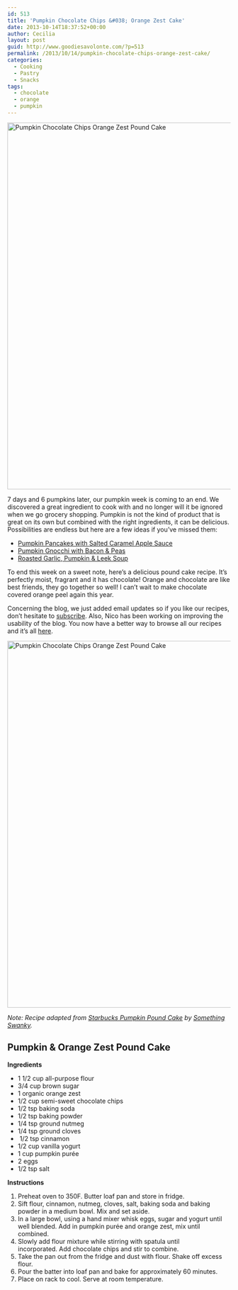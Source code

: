 ```yaml
---
id: 513
title: 'Pumpkin Chocolate Chips &#038; Orange Zest Cake'
date: 2013-10-14T18:37:52+00:00
author: Cecilia
layout: post
guid: http://www.goodiesavolonte.com/?p=513
permalink: /2013/10/14/pumpkin-chocolate-chips-orange-zest-cake/
categories:
  - Cooking
  - Pastry
  - Snacks
tags:
  - chocolate
  - orange
  - pumpkin
---
```

<input class="jpibfi" type="hidden" />

[<img class="alignnone size-full wp-image-516" alt="Pumpkin Chocolate Chips Orange Zest Pound Cake" src="http://www.goodiesavolonte.com/wp-content/uploads/2013/10/IMG_5686.jpg" width="552" height="828" />](http://www.goodiesavolonte.com/wp-content/uploads/2013/10/IMG_5686.jpg)

7 days and 6 pumpkins later, our pumpkin week is coming to an end. We discovered a great ingredient to cook with and no longer will it be ignored when we go grocery shopping. Pumpkin is not the kind of product that is great on its own but combined with the right ingredients, it can be delicious. Possibilities are endless but here are a few ideas if you&#8217;ve missed them:

  * [Pumpkin Pancakes with Salted Caramel Apple Sauce](http://www.goodiesavolonte.com/2013/10/08/pumpkin-pancakes-with-salted-caramel-apple-sauce/ "Pumpkin Pancakes with Salted Caramel Apple Sauce")
  * [Pumpkin Gnocchi with Bacon & Peas](http://www.goodiesavolonte.com/2013/10/10/pumpkin-gnocchi-with-bacon-peas/ "Pumpkin Gnocchi with Bacon & Peas")
  * [Roasted Garlic, Pumpkin & Leek Soup](http://www.goodiesavolonte.com/2013/10/12/roasted-garlic-pumpkin-leek-soup/ "Roasted Garlic, Pumpkin & Leek Soup")

To end this week on a sweet note, here&#8217;s a delicious pound cake recipe. It&#8217;s perfectly moist, fragrant and it has chocolate! Orange and chocolate are like best friends, they go together so well! I can&#8217;t wait to make chocolate covered orange peel again this year.

Concerning the blog, we just added email updates so if you like our recipes, don&#8217;t hesitate to [subscribe](http://www.goodiesavolonte.com/subscribe/ "Subscribe"). Also, Nico has been working on improving the usability of the blog. You now have a better way to browse all our recipes and it&#8217;s all [here](http://www.goodiesavolonte.com/recipes/ "Recipe Index").

<!--more-->

[<img class="alignnone size-full wp-image-517" alt="Pumpkin Chocolate Chips Orange Zest Pound Cake" src="http://www.goodiesavolonte.com/wp-content/uploads/2013/10/IMG_5693.jpg" width="552" height="828" />](http://www.goodiesavolonte.com/wp-content/uploads/2013/10/IMG_5693.jpg)

_Note: Recipe adapted from [Starbucks Pumpkin Pound Cake](http://www.somethingswanky.com/starbucks-pumpkin-pound-cake/ "Starbucks Pumpkin Pound Cake") by [Something Swanky](http://www.somethingswanky.com "Something Swanky")._

<div class="recipe-box">
  <h2 class="recipe-title">
    Pumpkin & Orange Zest Pound Cake
  </h2>
  
  <p>
    <strong>Ingredients</strong>
  </p>
  
  <ul>
    <li>
      1 1/2 cup all-purpose flour
    </li>
    <li>
      3/4 cup brown sugar
    </li>
    <li>
      1 organic orange zest
    </li>
    <li>
      1/2 cup semi-sweet chocolate chips
    </li>
    <li>
      1/2 tsp baking soda
    </li>
    <li>
      1/2 tsp baking powder
    </li>
    <li>
      1/4 tsp ground nutmeg
    </li>
    <li>
      1/4 tsp ground cloves
    </li>
    <li>
       1/2 tsp cinnamon
    </li>
    <li>
      1/2 cup vanilla yogurt
    </li>
    <li>
      1 cup pumpkin purée
    </li>
    <li>
      2 eggs
    </li>
    <li>
      1/2 tsp salt
    </li>
  </ul>
  
  <p>
    <strong>Instructions</strong>
  </p>
  
  <ol>
    <li>
      Preheat oven to 350F. Butter loaf pan and store in fridge.
    </li>
    <li>
      Sift flour, cinnamon, nutmeg, cloves, salt, baking soda and baking powder in a medium bowl. Mix and set aside.
    </li>
    <li>
      In a large bowl, using a hand mixer whisk eggs, sugar and yogurt until well blended. Add in pumpkin purée and orange zest, mix until combined.
    </li>
    <li>
      Slowly add flour mixture while stirring with spatula until incorporated. Add chocolate chips and stir to combine.
    </li>
    <li>
      Take the pan out from the fridge and dust with flour. Shake off excess flour.
    </li>
    <li>
      Pour the batter into loaf pan and bake for approximately 60 minutes.
    </li>
    <li>
      Place on rack to cool. Serve at room temperature.
    </li>
  </ol>
</div>